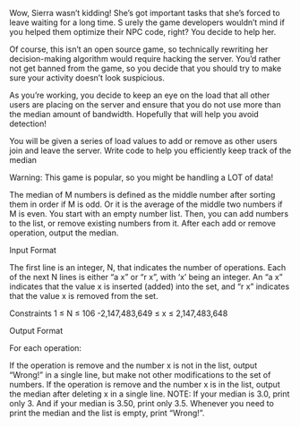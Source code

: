 Wow, Sierra wasn’t kidding! She’s got important tasks that she’s forced to leave waiting for a long time. S
urely the game developers wouldn’t mind if you helped them optimize their NPC code, right? You decide to help her.

Of course, this isn’t an open source game, so technically rewriting her decision-making algorithm would require hacking the server. 
You’d rather not get banned from the game, so you decide that you should try to make sure your activity doesn’t look suspicious. 

As you’re working, you decide to keep an eye on the load that all other users are placing on the server and ensure that you do not use more than the median amount of bandwidth. 
Hopefully that will help you avoid detection!

You will be given a series of load values to add or remove as other users join and leave the server. Write code to help you efficiently keep track of the median

Warning: This game is popular, so you might be handling a LOT of data!

The median of M numbers is defined as the middle number after sorting them in order if M is odd. Or it is the average of the middle two numbers if M is even. You start with an empty number list. Then, you can add numbers to the list, or remove existing numbers from it. After each add or remove operation, output the median.

Input Format

The first line is an integer, N, that indicates the number of operations. 
Each of the next N lines is either “a x” or “r x”, with ‘x’ being an integer. 
An “a x” indicates that the value x is inserted (added) into the set, and “r x” indicates that the value x is removed from the set.

Constraints
1 ≤ N ≤ 106
-2,147,483,649 ≤ x ≤ 2,147,483,648

Output Format

For each operation:

If the operation is remove and the number x is not in the list, output “Wrong!” in a single line, but make not other modifications to the set of numbers.
If the operation is remove and the number x is in the list, output the median after deleting x in a single line.
NOTE: If your median is 3.0, print only 3. And if your median is 3.50, print only 3.5. Whenever you need to print the median and the list is empty, print “Wrong!”.
